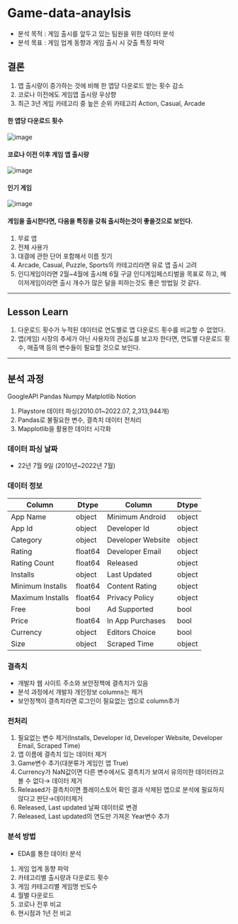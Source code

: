 # Game-data-anaylsis
- 분석 목적 : 게임 출시를 앞두고 있는 팀원을 위한 데이터 분석
- 분석 목표 : 게임 업계 동향과 게임 출시 시 갖출 특징 파악

## 결론
1. 앱 출시량이 증가하는 것에 비해 한 앱당 다운로드 받는 횟수 감소 
2. 코로나 이전에도 게임앱 출시량 우상향    
3. 최근 3년 게임 카테고리 중 높은 순위 카테고리 Action, Casual, Arcade

#### 한 앱당 다운로드 횟수

![image](https://user-images.githubusercontent.com/109562023/227461999-6118c9ba-c849-421e-ad43-2f3ab34c2503.png) 

#### 코로나 이전 이후 게임 앱 출시량

![image](https://user-images.githubusercontent.com/109562023/227462417-a79ea279-b057-45fb-9fd4-837f5c6467da.png)

#### 인기 게임

![image](https://user-images.githubusercontent.com/109562023/227462808-fea39820-2ee7-4cb0-b02c-80a6d5566079.png)


#### 게임을 출시한다면, 다음을 특징을 갖춰 출시하는것이 좋을것으로 보인다.
1. 무료 앱
2. 전체 사용가
3. 대결에 관한 단어 포함해서 이름 짓기
4. Arcade, Casual, Puzzle, Sports의 카테고리라면 유로 앱 출시 고려
5. 인디게임이라면 2월~4월에 출시해 6월 구글 인디게임페스티벌을 목표로 하고,
    메이저게임이라면 출시 개수가 많은 달을 피하는것도 좋은 방법일 것 같다. 
    
--- 
## Lesson Learn
1. 다운로드 횟수가 누적된 데이터로 연도별로 앱 다운로드 횟수를 비교할 수 없었다.
2. 앱(게임) 시장의 추세가 아닌 사용자의 관심도를 보고자 한다면, 
 연도별 다운로드 횟수, 매출액 등의 변수들이 필요할 것으로 보인다.

---

## 분석 과정
GoogleAPI Pandas Numpy Matplotlib Notion
1. Playstore 데이터 파싱(2010.01~2022.07, 2,313,944개)
2. Pandas로 불필요한 변수, 결측치 데이터 전처리
3. Mapplotlib을 활용한 데이터 시각화

### 데이터 파싱 날짜
- 22년 7월 9일 (2010년~2022년 7월)

### 데이터 정보
| Column | Dtype | Column | Dtype |
| --- | --- | --- | --- |
| App Name | object | Minimum Android | object |
| App Id | object | Developer Id | object |
| Category | object | Developer Website | object |
| Rating | float64 | Developer Email | object |
| Rating Count | float64 | Released | object |
| Installs | object | Last Updated | object |
| Minimum Installs | float64 | Content Rating | object |
| Maximum Installs | float64 | Privacy Policy | object |
| Free | bool | Ad Supported | bool |
| Price | float64 | In App Purchases | bool |
| Currency | object | Editors Choice | bool |
| Size | object | Scraped Time | object |

### 결측치
- 개발자 웹 사이트 주소와 보안정책에 결측치가 있음
- 분석 과정에서 개발자 개인정보 columns는 제거
- 보안정책이 결측치라면 로그인이 필요없는 앱으로  column추가

### 전처리
1. 필요없는 변수 제거(Installs, Developer Id, Developer Website, Developer Email, Scraped Time)
2. 앱 이름에 결측치 있는 데이터 제거
3. Game변수 추가(대분류가 게임인 앱 True)
4. Currency가 NaN값이면 다른 변수에서도 결측치가 보여서 유의미한 데이터라고 볼 수 없다→
데이터 제거
5. Released가 결측치이면 플레이스토어 확인 결과 삭제된 앱으로 분석에 필요하지 않다고 판단→데이터제거
6. Released, Last updated 날짜 데이터로 변경
7. Released, Last updated의 연도만 가져온 Year변수 추가

### 분석 방법
- EDA를 통한 데이터 분석

1. 게임 업계 동향 파악
2. 카테고리별 출시량과 다운로드 횟수
3. 게임 카테고리별 게임명 빈도수
4. 월별 다운로드
5. 코로나 전후 비교
6. 현시점과 1년 전 비교
